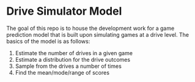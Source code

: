 # Drive Simulator Model

The goal of this repo is to house the development work for a game prediction 
model that is built upon simulating games at a drive level. The basics of the 
model is as follows:

1. Estimate the number of drives in a given game
2. Estimate a distribution for the drive outcomes
3. Sample from the drives a number of times
4. Find the mean/mode/range of scores
